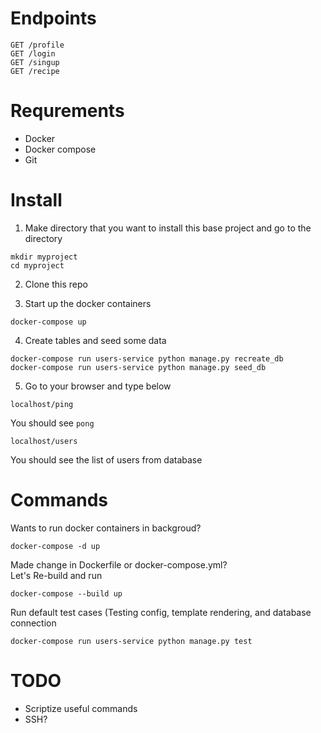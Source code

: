 # Endpoints

```
GET /profile
GET /login
GET /singup
GET /recipe
```

# Requrements
* Docker
* Docker compose
* Git

# Install
1. Make directory that you want to install this base project and go to the directory
```
mkdir myproject
cd myproject
```

2. Clone this repo

3. Start up the docker containers
```
docker-compose up
```

4. Create tables and seed some data
```
docker-compose run users-service python manage.py recreate_db
docker-compose run users-service python manage.py seed_db
```

5. Go to your browser and type below
```
localhost/ping
```
You should see `pong`

```
localhost/users
```
You should see the list of users from database


# Commands
Wants to run docker containers in backgroud?
```
docker-compose -d up
```

Made change in Dockerfile or docker-compose.yml?
<br>Let's Re-build and run
```
docker-compose --build up
```

Run default test cases (Testing config, template rendering, and database connection
```
docker-compose run users-service python manage.py test
```


# TODO
* Scriptize useful commands
* SSH?
